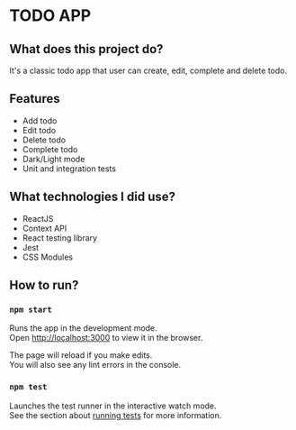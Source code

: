 # TODO APP

## What does this project do?

It's a classic todo app that user can create, edit, complete and delete todo.

## Features

- Add todo
- Edit todo
- Delete todo
- Complete todo
- Dark/Light mode
- Unit and integration tests

## What technologies I did use?

- ReactJS
- Context API
- React testing library
- Jest
- CSS Modules

## How to run?

### `npm start`

Runs the app in the development mode.\
Open [http://localhost:3000](http://localhost:3000) to view it in the browser.

The page will reload if you make edits.\
You will also see any lint errors in the console.

### `npm test`

Launches the test runner in the interactive watch mode.\
See the section about [running tests](https://facebook.github.io/create-react-app/docs/running-tests) for more information.
